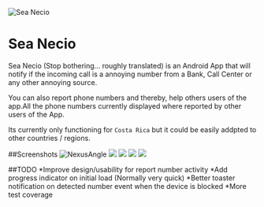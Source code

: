 ![Sea Necio](web/ic_launcher.png)
# Sea Necio
Sea Necio (Stop bothering... roughly translated) is an Android App that will notify if the incoming call is a annoying number from a Bank, Call Center or any other annoying source.

You can also report phone numbers and thereby, help others users of the app.All the phone numbers currently displayed where reported by other users of the App.

Its currently only functioning for `Costa Rica` but it could be easily addpted to other countries / regions.

##Screenshots
![NexusAngle](web/ss1_nexus4_angle1.png)
![](web/ss1.png)
![](web/ss2.png)
![](web/ss3.png)
![](web/ss4.png)

##TODO
*Improve design/usability for report number activity
*Add progress indicator on initial load (Normally very quick)
*Better toaster notification on detected number event when the device is blocked
*More test coverage
